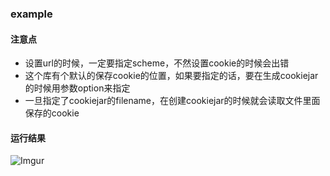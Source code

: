 ### example

#### 注意点
 - 设置url的时候，一定要指定scheme，不然设置cookie的时候会出错
 - 这个库有个默认的保存cookie的位置，如果要指定的话，要在生成cookiejar的时候用参数option来指定
 - 一旦指定了cookiejar的filename，在创建cookiejar的时候就会读取文件里面保存的cookie

#### 运行结果
![Imgur](https://i.imgur.com/tYKEAiy.jpg)